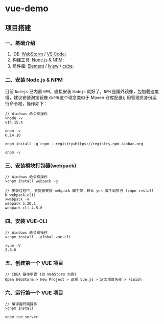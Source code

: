 # vue-demo

## 项目搭建

### 一、基础介绍

1. IDE: [WebStorm](https://www.jetbrains.com/webstorm/download/) / [VS Code](https://code.visualstudio.com/);
2. 构建工具: [Node.js](http://nodejs.cn/) & [NPM](https://www.npmjs.com/);
3. 组件库: [Element](https://element.eleme.cn/#/zh-CN/component/installation)
   / [Iview](http://v1.iviewui.com/docs/introduce) / [cube](https://didi.github.io/cube-ui/#/zh-CN/docs/introduction);

### 二、安装 Node.js & NPM

目前 `Nodejs` 已内置 `NPM`，直接安装 `Nodejs` 就好了。`NPM` 是国外镜像，包加载速度慢，建议安装淘宝镜像 `CNPM`(这个理念类似于 Maven 仓库配置); 用管理员身份运行命令框，操作如下：

```
// Windows 命令框操作
>node -v
v14.15.4

>npm -v
6.14.10

>npm install -g cnpm --registry=https://registry.npm.taobao.org

cnpm -v
```

### 三、安装模块打包器(webpack)

```
// Windows 命令框操作
>cnpm install webpack -g

// 安装过程中, 会提示安装 webpack 脚手架，默认 yes 或手动执行 (cnpm install -D webpack-cli)
>webpack -v
webpack 5.20.1
webpack-cli 4.5.0
```

### 四、安装 VUE-CLI

```
// Windows 命令框操作
>cnpm install --global vue-cli

>vue -V
2.9.6
```

### 五、创建第一个 VUE 项目

```
// IDEA 操作步骤 (以 WebStorm 为例)
Open WebStorm > New Project > 选择 Vue.js > 定义项目名称 > Finish
```

### 六、运行第一个 VUE 项目

```
// 编译器终端操作
>cnpm install

>npm run server
```
